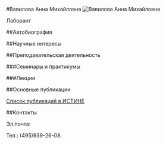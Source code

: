 #Вавилова Анна Михайловна
![Вавилова Анна Михайловна](./vavilova.jpg "Вавилова Анна Михайловна")

Лаборант

##Автобиография

##Научные интересы

##Преподавательская деятельность

###Семинары и практикумы

###Лекции

##Основные публикации

[Список публикаций в ИСТИНЕ]()

##Контакты

Эл.почта: 

Тел.: (495)939-26-08.